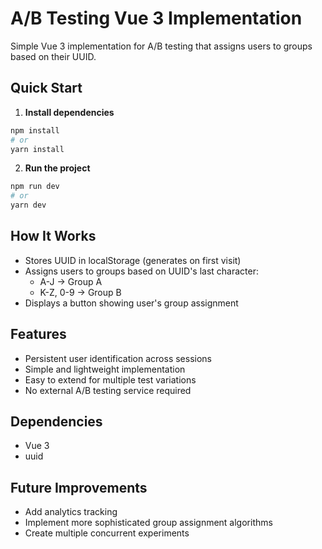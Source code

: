 # A/B Testing Vue 3 Implementation

Simple Vue 3 implementation for A/B testing that assigns users to groups based on their UUID.

## Quick Start

1. **Install dependencies**
```bash
npm install
# or 
yarn install
```

2. **Run the project**
```bash
npm run dev
# or
yarn dev
```

## How It Works

- Stores UUID in localStorage (generates on first visit)
- Assigns users to groups based on UUID's last character:
  - A-J → Group A
  - K-Z, 0-9 → Group B
- Displays a button showing user's group assignment

## Features

- Persistent user identification across sessions
- Simple and lightweight implementation
- Easy to extend for multiple test variations
- No external A/B testing service required

## Dependencies

- Vue 3
- uuid

## Future Improvements

- Add analytics tracking
- Implement more sophisticated group assignment algorithms
- Create multiple concurrent experiments